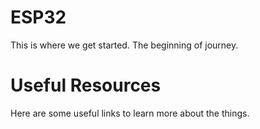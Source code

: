 # ESP32
This is where we get started. The beginning of journey.
# Useful Resources
Here are some useful links to learn more about the things.
